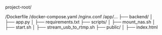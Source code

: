 project-root/

/Dockerfile
/docker-compose.yaml
/nginx.conf
/app/...
├── backend/
│   ├── app.py
│   ├── requirements.txt
├── scripts/
│   ├── mount_nas.sh
│   ├── start.sh
│   ├── stream_usb_to_rtmp.sh
├── public/
│   ├── index.html